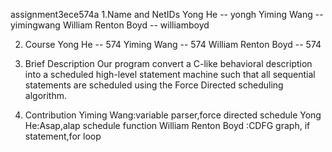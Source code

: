 assignment3ece574a
1.Name and NetIDs
Yong He -- yongh
Yiming Wang -- yimingwang
William Renton Boyd -- williamboyd

2. Course
Yong He -- 574
Yiming Wang -- 574
William Renton Boyd -- 574

3. Brief Description
Our program convert a C-like behavioral description into a scheduled high-level statement machine such that all sequential statements are scheduled using the Force Directed scheduling algorithm.

4. Contribution
Yiming Wang:variable parser,force directed schedule
Yong He:Asap,alap schedule function
William Renton Boyd :CDFG graph, if statement,for loop
